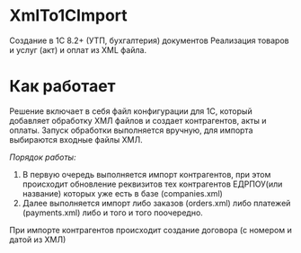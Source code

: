 # XmlTo1CImport
Создание в 1С 8.2+ (УТП, бухгалтерия) документов Реализация товаров и услуг (акт) и оплат из XML файла.

# Как работает
Решение включает в себя файл конфигурации для 1С, который добавляет обработку ХМЛ файлов и создает контрагентов, акты и оплаты. Запуск обработки выполняется вручную, для импорта выбираются входные файлы ХМЛ.

_Порядок работы:_
1) В первую очередь выполняется импорт контрагентов, при этом происходит обновление реквизитов тех контрагентов ЕДРПОУ(или название) которых уже есть в базе (companies.xml) 
2) Далее выполняется импорт либо заказов (orders.xml) либо платежей (payments.xml) либо и того и того поочередно.

При импорте контрагентов происходит создание договора (с номером и датой из ХМЛ)
